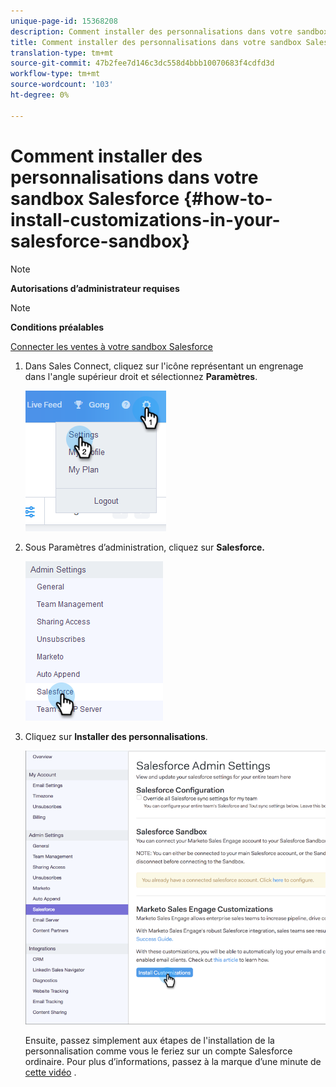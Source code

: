 ```yaml
---
unique-page-id: 15368208
description: Comment installer des personnalisations dans votre sandbox Salesforce - Docs marketing - Documentation du produit
title: Comment installer des personnalisations dans votre sandbox Salesforce
translation-type: tm+mt
source-git-commit: 47b2fee7d146c3dc558d4bbb10070683f4cdfd3d
workflow-type: tm+mt
source-wordcount: '103'
ht-degree: 0%

---
```



# Comment installer des personnalisations dans votre sandbox Salesforce {#how-to-install-customizations-in-your-salesforce-sandbox}

>[!NOTE]
>
>**Autorisations d’administrateur requises**

>[!NOTE]
>
>**Conditions préalables**
>
>[Connecter les ventes à votre sandbox Salesforce](http://docs.marketo.com/x/DYDq)

1. Dans Sales Connect, cliquez sur l&#39;icône représentant un engrenage dans l&#39;angle supérieur droit et sélectionnez **Paramètres**.

   ![](assets/one-3.png)

1. Sous Paramètres d’administration, cliquez sur **Salesforce.**

   ![](assets/two-3.png)

1. Cliquez sur **Installer des personnalisations**.

   ![](assets/three-3.png)

   Ensuite, passez simplement aux étapes de l&#39;installation de la personnalisation comme vous le feriez sur un compte Salesforce ordinaire. Pour plus d’informations, passez à la marque d’une minute de [cette vidéo](http://docs.marketo.com/display/DOCS/Quick+Start+Videos+and+Tutorials#QuickStartVideosandTutorials-InstallingCustomizationsinSalesforce) .

